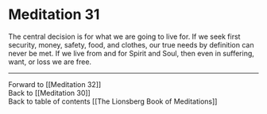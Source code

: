 # Meditation 31

The central decision is for what we are going to live for. If we seek first security, money, safety, food, and clothes, our true needs by definition can never be met. If we live from and for Spirit and Soul, then even in suffering, want, or loss we are free. 

___

Forward to [[Meditation 32]]  
Back to [[Meditation 30]]  
Back to table of contents [[The Lionsberg Book of Meditations]]  